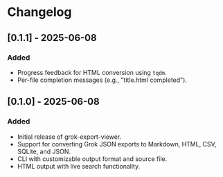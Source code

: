 # Changelog

## [0.1.1] - 2025-06-08

### Added

- Progress feedback for HTML conversion using `tqdm`.
- Per-file completion messages (e.g., "title.html completed").

## [0.1.0] - 2025-06-08

### Added

- Initial release of grok-export-viewer.
- Support for converting Grok JSON exports to Markdown, HTML, CSV, SQLite, and JSON.
- CLI with customizable output format and source file.
- HTML output with live search functionality.

